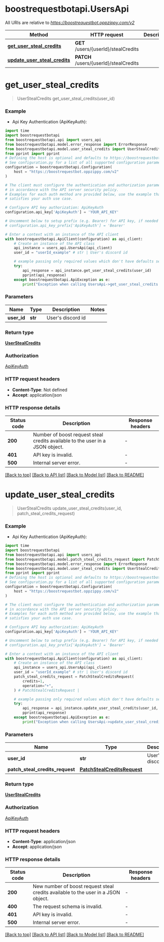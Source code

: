 # boostrequestbotapi.UsersApi

All URIs are relative to *https://boostrequestbot.oppzippy.com/v2*

Method | HTTP request | Description
------------- | ------------- | -------------
[**get_user_steal_credits**](UsersApi.md#get_user_steal_credits) | **GET** /users/{userId}/stealCredits | 
[**update_user_steal_credits**](UsersApi.md#update_user_steal_credits) | **PATCH** /users/{userId}/stealCredits | 


# **get_user_steal_credits**
> UserStealCredits get_user_steal_credits(user_id)



### Example

* Api Key Authentication (ApiKeyAuth):

```python
import time
import boostrequestbotapi
from boostrequestbotapi.api import users_api
from boostrequestbotapi.model.error_response import ErrorResponse
from boostrequestbotapi.model.user_steal_credits import UserStealCredits
from pprint import pprint
# Defining the host is optional and defaults to https://boostrequestbot.oppzippy.com/v2
# See configuration.py for a list of all supported configuration parameters.
configuration = boostrequestbotapi.Configuration(
    host = "https://boostrequestbot.oppzippy.com/v2"
)

# The client must configure the authentication and authorization parameters
# in accordance with the API server security policy.
# Examples for each auth method are provided below, use the example that
# satisfies your auth use case.

# Configure API key authorization: ApiKeyAuth
configuration.api_key['ApiKeyAuth'] = 'YOUR_API_KEY'

# Uncomment below to setup prefix (e.g. Bearer) for API key, if needed
# configuration.api_key_prefix['ApiKeyAuth'] = 'Bearer'

# Enter a context with an instance of the API client
with boostrequestbotapi.ApiClient(configuration) as api_client:
    # Create an instance of the API class
    api_instance = users_api.UsersApi(api_client)
    user_id = "userId_example" # str | User's discord id

    # example passing only required values which don't have defaults set
    try:
        api_response = api_instance.get_user_steal_credits(user_id)
        pprint(api_response)
    except boostrequestbotapi.ApiException as e:
        print("Exception when calling UsersApi->get_user_steal_credits: %s\n" % e)
```


### Parameters

Name | Type | Description  | Notes
------------- | ------------- | ------------- | -------------
 **user_id** | **str**| User&#39;s discord id |

### Return type

[**UserStealCredits**](UserStealCredits.md)

### Authorization

[ApiKeyAuth](../README.md#ApiKeyAuth)

### HTTP request headers

 - **Content-Type**: Not defined
 - **Accept**: application/json


### HTTP response details

| Status code | Description | Response headers |
|-------------|-------------|------------------|
**200** | Number of boost request steal credits available to the user in a JSON object. |  -  |
**401** | API key is invalid. |  -  |
**500** | Internal server error. |  -  |

[[Back to top]](#) [[Back to API list]](../README.md#documentation-for-api-endpoints) [[Back to Model list]](../README.md#documentation-for-models) [[Back to README]](../README.md)

# **update_user_steal_credits**
> UserStealCredits update_user_steal_credits(user_id, patch_steal_credits_request)



### Example

* Api Key Authentication (ApiKeyAuth):

```python
import time
import boostrequestbotapi
from boostrequestbotapi.api import users_api
from boostrequestbotapi.model.patch_steal_credits_request import PatchStealCreditsRequest
from boostrequestbotapi.model.error_response import ErrorResponse
from boostrequestbotapi.model.user_steal_credits import UserStealCredits
from pprint import pprint
# Defining the host is optional and defaults to https://boostrequestbot.oppzippy.com/v2
# See configuration.py for a list of all supported configuration parameters.
configuration = boostrequestbotapi.Configuration(
    host = "https://boostrequestbot.oppzippy.com/v2"
)

# The client must configure the authentication and authorization parameters
# in accordance with the API server security policy.
# Examples for each auth method are provided below, use the example that
# satisfies your auth use case.

# Configure API key authorization: ApiKeyAuth
configuration.api_key['ApiKeyAuth'] = 'YOUR_API_KEY'

# Uncomment below to setup prefix (e.g. Bearer) for API key, if needed
# configuration.api_key_prefix['ApiKeyAuth'] = 'Bearer'

# Enter a context with an instance of the API client
with boostrequestbotapi.ApiClient(configuration) as api_client:
    # Create an instance of the API class
    api_instance = users_api.UsersApi(api_client)
    user_id = "userId_example" # str | User's discord id
    patch_steal_credits_request = PatchStealCreditsRequest(
        credits=1,
        operation="+",
    ) # PatchStealCreditsRequest | 

    # example passing only required values which don't have defaults set
    try:
        api_response = api_instance.update_user_steal_credits(user_id, patch_steal_credits_request)
        pprint(api_response)
    except boostrequestbotapi.ApiException as e:
        print("Exception when calling UsersApi->update_user_steal_credits: %s\n" % e)
```


### Parameters

Name | Type | Description  | Notes
------------- | ------------- | ------------- | -------------
 **user_id** | **str**| User&#39;s discord id |
 **patch_steal_credits_request** | [**PatchStealCreditsRequest**](PatchStealCreditsRequest.md)|  |

### Return type

[**UserStealCredits**](UserStealCredits.md)

### Authorization

[ApiKeyAuth](../README.md#ApiKeyAuth)

### HTTP request headers

 - **Content-Type**: application/json
 - **Accept**: application/json


### HTTP response details

| Status code | Description | Response headers |
|-------------|-------------|------------------|
**200** | New number of boost request steal credits available to the user in a JSON object. |  -  |
**400** | The request schema is invalid. |  -  |
**401** | API key is invalid. |  -  |
**500** | Internal server error. |  -  |

[[Back to top]](#) [[Back to API list]](../README.md#documentation-for-api-endpoints) [[Back to Model list]](../README.md#documentation-for-models) [[Back to README]](../README.md)

